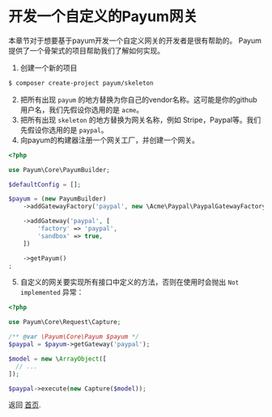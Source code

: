 # 开发一个自定义的Payum网关

本章节对于想要基于payum开发一个自定义网关的开发者是很有帮助的。
Payum提供了一个骨架式的项目帮助我们了解如何实现。

1. 创建一个新的项目

```bash
$ composer create-project payum/skeleton
```

2. 把所有出现 `payum` 的地方替换为你自己的vendor名称。这可能是你的github用户名，我们先假设你选用的是 `acme`。
3. 把所有出现 `skeleton` 的地方替换为网关名称，例如 Stripe，Paypal等。我们先假设你选用的是 `paypal`。
4. 向payum的构建器注册一个网关工厂，并创建一个网关。

```php
<?php

use Payum\Core\PayumBuilder;

$defaultConfig = [];

$payum = (new PayumBuilder)
    ->addGatewayFactory('paypal', new \Acme\Paypal\PaypalGatewayFactory($defaultConfig))

    ->addGateway('paypal', [
        'factory' => 'paypal',
        'sandbox' => true,
    ])

    ->getPayum()
;
```

5. 自定义的网关要实现所有接口中定义的方法，否则在使用时会抛出 `Not implemented` 异常：

```php
<?php

use Payum\Core\Request\Capture;

/** @var \Payum\Core\Payum $payum */
$paypal = $payum->getGateway('paypal');

$model = new \ArrayObject([
  // ...
]);

$paypal->execute(new Capture($model));
```

返回 [首页](index.md).